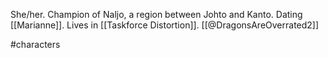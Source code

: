 She/her. Champion of Naljo, a region between Johto and Kanto. Dating [[Marianne]]. Lives in [[Taskforce Distortion]]. [[@DragonsAreOverrated2]]

#characters 